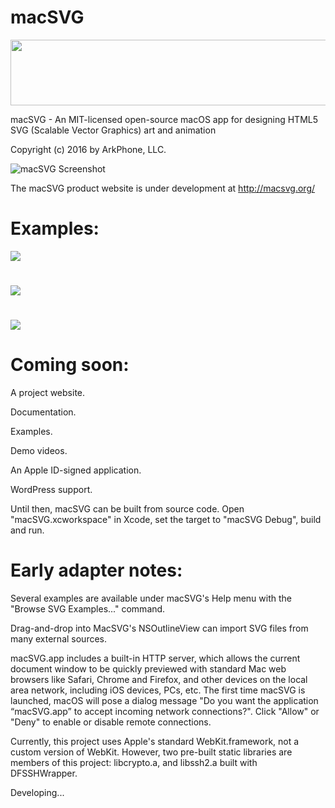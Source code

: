 # macSVG

<img src="https://cdn.rawgit.com/dsward2/macSVG/master/README_images/macsvg-logo-animation.svg" width="660" height="105">

macSVG - An MIT-licensed open-source macOS app for designing HTML5 SVG (Scalable Vector Graphics) art and animation

Copyright (c) 2016 by ArkPhone, LLC.

![macSVG Screenshot](https://raw.githubusercontent.com/dsward2/macSVG/master/README_images/macsvg-screenshot.jpg)

The macSVG product website is under development at http://macsvg.org/

# Examples:

<img src="https://cdn.rawgit.com/dsward2/macSVG/master/macSVG/Resources/macsvg_examples/svg/path_animation_and_shape_morphing.svg">

#

<img src="https://cdn.rawgit.com/dsward2/macSVG/master/macSVG/Resources/macsvg_examples/svg/animated_text_on_a_continuous_loop.svg">

#

<img src="https://cdn.rawgit.com/dsward2/macSVG/master/macSVG/Resources/macsvg_examples/svg/animate_stroke-dasharray_on_path.svg">

# Coming soon:
A project website.

Documentation.

Examples.

Demo videos.

An Apple ID-signed application.

WordPress support.

Until then, macSVG can be built from source code.  Open "macSVG.xcworkspace" in Xcode, set the target to "macSVG Debug", build and run.

# Early adapter notes:
Several examples are available under macSVG's Help menu with the "Browse SVG Examples..." command.

Drag-and-drop into MacSVG's NSOutlineView can import SVG files from many external sources.

macSVG.app includes a built-in HTTP server, which allows the current document window to be quickly previewed with standard Mac web browsers like Safari, Chrome and Firefox, and other devices on the local area network, including iOS devices, PCs, etc.  The first time macSVG is launched, macOS will pose a dialog message "Do you want the application “macSVG.app” to accept incoming network connections?".  Click "Allow" or "Deny" to enable or disable remote connections.

Currently, this project uses Apple's standard WebKit.framework, not a custom version of WebKit.  However, two pre-built static libraries are members of this project: libcrypto.a, and libssh2.a built with DFSSHWrapper.

Developing...
